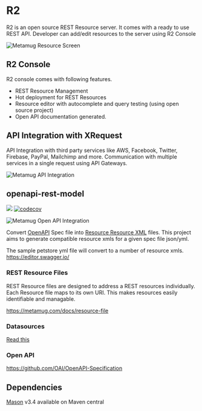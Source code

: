 # R2
R2 is an open source REST Resource server. It comes with a ready to use REST API. Developer can add/edit resources to the server
using R2 Console

![Metamug Resource Screen](https://metamug.com/img/res-screen.png)

## R2 Console
R2 console comes with following features.

* REST Resource Management 
* Hot deployment for REST Resources
* Resource editor with autocomplete and query testing (using open source project)
* Open API documentation generated.

## API Integration with XRequest

API Integration with third party services like AWS, Facebook, Twitter, Firebase, PayPal, Mailchimp and more.
Communication with multiple services in a single request using API Gateways.

![Metamug API Integration](https://metamug.com/img/api-integration1.svg)


## openapi-rest-model

![](https://travis-ci.org/metamug/openapi-rest-model.svg?branch=open-api) [![codecov](https://codecov.io/gh/metamug/openapi-rest-model/branch/open-api/graph/badge.svg)](https://codecov.io/gh/metamug/openapi-rest-model)

![Metamug Open API Integration](https://metamug.com/img/openapi-specification.svg)


Convert [OpenAPI](https://www.openapis.org/) Spec file into [Resource Resource XML](https://metamug.com/docs/resource-file) files.
This project aims to generate compatible resource xmls for a given spec file json/yml.

The sample petstore yml file will convert to a number of resource xmls.
https://editor.swagger.io/

### REST Resource Files

REST Resource files are designed to address a REST resources individually. Each Resource file
maps to its own URI. This makes resources easily identifiable and managable.

https://metamug.com/docs/resource-file

### Datasources

[Read this](https://github.com/metamug/R2/blob/develop/docs/datasources.md)

### Open API 

https://github.com/OAI/OpenAPI-Specification

## Dependencies

[Mason](https://github.com/metamug/mason) v3.4 available on Maven central
